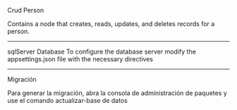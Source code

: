 Crud Person

Contains a node that creates, reads, updates, and deletes records for a person.

--------------------------------
sqlServer Database
To configure the database server modify the appsettings.json file with the necessary directives


--------------------------------
Migración

Para generar la migración, abra la consola de administración de paquetes y use el comando actualizar-base de datos